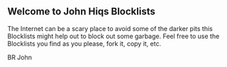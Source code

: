 ## Welcome to John Hiqs Blocklists

The Internet can be a scary place to avoid some of the darker pits this Blocklists might help out to block out some garbage. 
Feel free to use the Blocklists you find as you please, fork it, copy it, etc. 

BR John


